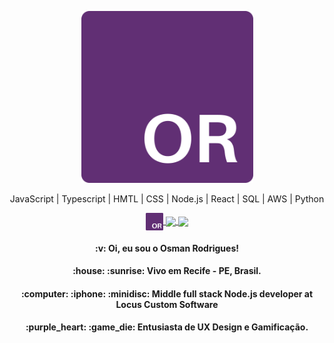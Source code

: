 <!--
**OsmanRodrigues/OsmanRodrigues** is a ✨ _special_ ✨ repository because its `README.md` (this file) appears on your GitHub profile.

Here are some ideas to get you started:

- 🔭 I’m currently working on ...
- 🌱 I’m currently learning ...
- 👯 I’m looking to collaborate on ...
- 🤔 I’m looking for help with ...
- 💬 Ask me about ...
- 📫 How to reach me: ...
- 😄 Pronouns: ...
- ⚡ Fun fact: ...
-->

<p align="center">
  <img src="https://raw.githubusercontent.com/OsmanRodrigues/OsmanRodrigues/master/assets/or-new-logo.png" border="black" width="275"
  alt="OR logo" />
</p>

<p align="center">
  JavaScript | Typescript | HMTL | CSS | Node.js | React | SQL | AWS | Python
</p>

<p align="center">
  <a align="center" href='https://osmanrodrigues.vercel.app/'>
    <img align="center" src='https://raw.githubusercontent.com/OsmanRodrigues/OsmanRodrigues/master/assets/or-new-logo.png' width='28' heigth='28'>
  </a>
  <a align="center" href='https://www.linkedin.com/in/osman-rodrigues/'>
    <img align="center" src='https://icons.iconarchive.com/icons/danleech/simple/24/linkedin-icon.png'>
  </a>
  <a align="center" href='https://medium.com/@osmancesar.mr'>
    <img align="center" src='https://cdn4.iconfinder.com/data/icons/social-media-2210/24/Medium-512.png' width='28' heigth='28'>
  </a>
<p/>

<h4 align="center">
  :v: Oi, eu sou o Osman Rodrigues! 
</h4>

<h4 align="center">
  :house: :sunrise: Vivo em <b>Recife - PE</b>, <b>Brasil.</b>
</h4>

<h4 align="center">
  :computer: :iphone: :minidisc: Middle full stack Node.js developer at Locus Custom Software
</h4>

<h4 align="center">
  :purple_heart: :game_die: Entusiasta de UX Design e Gamificação.
</h4>
